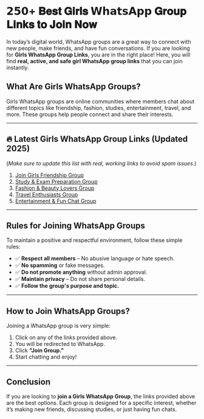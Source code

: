 # 𝟮𝟱𝟬+ 𝐁𝐞𝐬𝐭 𝐆𝐢𝐫𝐥𝐬 𝗪𝗵𝗮𝘁𝘀𝗔𝗽𝗽 𝐆𝐫𝐨𝐮𝐩 𝐋𝐢𝐧𝐤𝐬 𝐭𝐨 𝐉𝐨𝐢𝐧 𝐍𝐨𝐰
  
In today’s digital world, WhatsApp groups are a great way to connect with new people, make friends, and have fun conversations. If you are looking for **Girls WhatsApp Group Links**, you are in the right place! Here, you will find **real, active, and safe girl WhatsApp group links** that you can join instantly.  

## What Are Girls WhatsApp Groups?  
Girls WhatsApp groups are online communities where members chat about different topics like friendship, fashion, studies, entertainment, travel, and more. These groups help people connect and share their interests.  

---

## 🔥 Latest Girls WhatsApp Group Links (Updated 2025)  
(*Make sure to update this list with real, working links to avoid spam issues.*)  

1. [Join Girls Friendship Group](#)  
2. [Study & Exam Preparation Group](#)  
3. [Fashion & Beauty Lovers Group](#)  
4. [Travel Enthusiasts Group](#)  
5. [Entertainment & Fun Chat Group](#)  

---

## Rules for Joining WhatsApp Groups  
To maintain a positive and respectful environment, follow these simple rules:  

- ✅ **Respect all members** – No abusive language or hate speech.  
- ✅ **No spamming** or fake messages.  
- ✅ **Do not promote anything** without admin approval.  
- ✅ **Maintain privacy** – Do not share personal details.  
- ✅ **Follow the group's purpose and topic.**  

---

## How to Join WhatsApp Groups?  
Joining a WhatsApp group is very simple:  

1. Click on any of the links provided above.  
2. You will be redirected to WhatsApp.  
3. Click **"Join Group."**  
4. Start chatting and enjoy!  

---

## Conclusion  
If you are looking to **join a Girls WhatsApp Group**, the links provided above are the best options. Each group is designed for a specific interest, whether it’s making new friends, discussing studies, or just having fun chats.  
